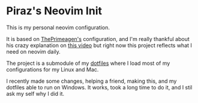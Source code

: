 # Piraz's Neovim Init

This is my personal neovim configuration.

It is based on [ThePrimeagen's](https://github.com/ThePrimeagen/init.lua)
configuration, and I'm really thankful about his crazy explanation on
[this video](https://www.youtube.com/watch?v=w7i4amO_zaE&) but right now this
project reflects what I need on neovim daily.

The project is a submodule of my [dotfiles](https://github.com/piraz/.dotfiles)
where I load most of my configurations for my Linux and Mac.

I recently made some changes, helping a friend, making this, and my dotfiles
able to run on Windows. It works, took a long time to do it, and I stil ask my
self why I did it.
